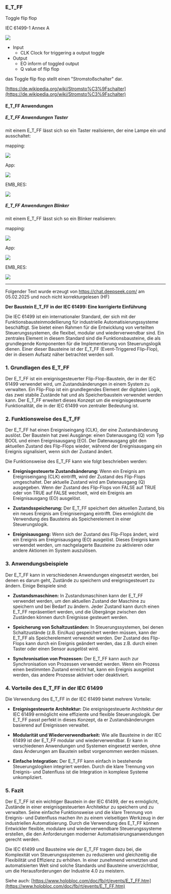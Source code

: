 ### E\_T\_FF

Toggle flip flop

IEC 61499-1 Annex A

![](https://user-images.githubusercontent.com/69573151/200578501-6ff6cc82-30c8-40a2-9a74-17fd320520ea.png)

*   Input
    *   CLK Clock for triggering a output toggle
*   Output
    *   EO inform of toggled output
    *   Q value of flip flop

das Toggle flip flop stellt einen "Stromstoßschalter" dar. 

[https://de.wikipedia.org/wiki/Stromsto%C3%9Fschalter](https://de.wikipedia.org/wiki/Stromsto%C3%9Fschalter)

#### E\_T\_FF Anwendungen

##### E\_T\_FF Anwendungen Taster

mit einem E\_T\_FF lässt sich so ein Taster realisieren, der eine Lampe ein und ausschaltet:

mapping:

![](https://user-images.githubusercontent.com/69573151/200582493-3b7830e9-6c99-48c8-8edb-3c51c2ec61f1.png)

App:

![](https://user-images.githubusercontent.com/69573151/200582537-03463197-4460-447e-b246-f11bafed81d3.png)

EMB\_RES:

![](https://user-images.githubusercontent.com/69573151/200582652-15139148-a200-49fb-a683-93e341eab607.png)

##### E\_T\_FF Anwendungen Blinker

mit einem E\_T\_FF lässt sich so ein Blinker realisieren:

mapping:

![](https://user-images.githubusercontent.com/69573151/200581547-83f78279-e1a1-4748-8240-8755630638a9.png)

App:

![](https://user-images.githubusercontent.com/69573151/200581603-62aadee2-2a3a-4562-994f-51475817da3b.png)

EMB\_RES:

![](https://user-images.githubusercontent.com/69573151/200581674-613cabbc-86a6-45b7-ad57-a9c16bd6262d.png)




* * * * * * * * * *

Folgender Text wurde erzeugt von <https://chat.deepseek.com/> am 05.02.2025 und noch nicht korrekturgelesen (HF)


**Der Baustein E_T_FF in der IEC 61499: Eine korrigierte Einführung**

Die IEC 61499 ist ein internationaler Standard, der sich mit der Funktionsbausteinmodellierung für industrielle Automatisierungssysteme beschäftigt. Sie bietet einen Rahmen für die Entwicklung von verteilten Steuerungssystemen, die flexibel, modular und wiederverwendbar sind. Ein zentrales Element in diesem Standard sind die Funktionsbausteine, die als grundlegende Komponenten für die Implementierung von Steuerungslogik dienen. Einer dieser Bausteine ist der E_T_FF (Event-Triggered Flip-Flop), der in diesem Aufsatz näher betrachtet werden soll.

### 1. Grundlagen des E_T_FF

Der E_T_FF ist ein ereignisgesteuerter Flip-Flop-Baustein, der in der IEC 61499 verwendet wird, um Zustandsänderungen in einem System zu verwalten. Ein Flip-Flop ist ein grundlegendes Element der digitalen Logik, das zwei stabile Zustände hat und als Speicherbaustein verwendet werden kann. Der E_T_FF erweitert dieses Konzept um die ereignisgesteuerte Funktionalität, die in der IEC 61499 von zentraler Bedeutung ist.

### 2. Funktionsweise des E_T_FF

Der E_T_FF hat einen Ereigniseingang (CLK), der eine Zustandsänderung auslöst. Der Baustein hat zwei Ausgänge: einen Datenausgang (Q) vom Typ BOOL und einen Ereignisausgang (EO). Der Datenausgang gibt den aktuellen Zustand des Flip-Flops wieder, während der Ereignisausgang ein Ereignis signalisiert, wenn sich der Zustand ändert.

Die Funktionsweise des E_T_FF kann wie folgt beschrieben werden:

- **Ereignisgesteuerte Zustandsänderung:** Wenn ein Ereignis am Ereigniseingang (CLK) eintrifft, wird der Zustand des Flip-Flops umgeschaltet. Der aktuelle Zustand wird am Datenausgang (Q) ausgegeben. Wenn der Zustand des Flip-Flops von FALSE auf TRUE oder von TRUE auf FALSE wechselt, wird ein Ereignis am Ereignisausgang (EO) ausgelöst.

- **Zustandsspeicherung:** Der E_T_FF speichert den aktuellen Zustand, bis ein neues Ereignis am Ereigniseingang eintrifft. Dies ermöglicht die Verwendung des Bausteins als Speicherelement in einer Steuerungslogik.

- **Ereignisausgang:** Wenn sich der Zustand des Flip-Flops ändert, wird ein Ereignis am Ereignisausgang (EO) ausgelöst. Dieses Ereignis kann verwendet werden, um nachgelagerte Bausteine zu aktivieren oder andere Aktionen im System auszulösen.

### 3. Anwendungsbeispiele

Der E_T_FF kann in verschiedenen Anwendungen eingesetzt werden, bei denen es darum geht, Zustände zu speichern und ereignisgesteuert zu ändern. Einige Beispiele sind:

- **Zustandsmaschinen:** In Zustandsmaschinen kann der E_T_FF verwendet werden, um den aktuellen Zustand der Maschine zu speichern und bei Bedarf zu ändern. Jeder Zustand kann durch einen E_T_FF repräsentiert werden, und die Übergänge zwischen den Zuständen können durch Ereignisse gesteuert werden.

- **Speicherung von Schaltzuständen:** In Steuerungssystemen, bei denen Schaltzustände (z.B. Ein/Aus) gespeichert werden müssen, kann der E_T_FF als Speicherelement verwendet werden. Der Zustand des Flip-Flops kann durch ein Ereignis geändert werden, das z.B. durch einen Taster oder einen Sensor ausgelöst wird.

- **Synchronisation von Prozessen:** Der E_T_FF kann auch zur Synchronisation von Prozessen verwendet werden. Wenn ein Prozess einen bestimmten Zustand erreicht hat, kann ein Ereignis ausgelöst werden, das andere Prozesse aktiviert oder deaktiviert.

### 4. Vorteile des E_T_FF in der IEC 61499

Die Verwendung des E_T_FF in der IEC 61499 bietet mehrere Vorteile:

- **Ereignisgesteuerte Architektur:** Die ereignisgesteuerte Architektur der IEC 61499 ermöglicht eine effiziente und flexible Steuerungslogik. Der E_T_FF passt perfekt in dieses Konzept, da er Zustandsänderungen basierend auf Ereignissen verwaltet.

- **Modularität und Wiederverwendbarkeit:** Wie alle Bausteine in der IEC 61499 ist der E_T_FF modular und wiederverwendbar. Er kann in verschiedenen Anwendungen und Systemen eingesetzt werden, ohne dass Änderungen am Baustein selbst vorgenommen werden müssen.

- **Einfache Integration:** Der E_T_FF kann einfach in bestehende Steuerungslogiken integriert werden. Durch die klare Trennung von Ereignis- und Datenfluss ist die Integration in komplexe Systeme unkompliziert.

### 5. Fazit

Der E_T_FF ist ein wichtiger Baustein in der IEC 61499, der es ermöglicht, Zustände in einer ereignisgesteuerten Architektur zu speichern und zu verwalten. Seine einfache Funktionsweise und die klare Trennung von Ereignis- und Datenfluss machen ihn zu einem vielseitigen Werkzeug in der industriellen Automatisierung. Durch die Verwendung des E_T_FF können Entwickler flexible, modulare und wiederverwendbare Steuerungssysteme erstellen, die den Anforderungen moderner Automatisierungsanwendungen gerecht werden.

Die IEC 61499 und Bausteine wie der E_T_FF tragen dazu bei, die Komplexität von Steuerungssystemen zu reduzieren und gleichzeitig die Flexibilität und Effizienz zu erhöhen. In einer zunehmend vernetzten und automatisierten Welt sind solche Standards und Bausteine unverzichtbar, um die Herausforderungen der Industrie 4.0 zu meistern.





Siehe auch: [https://www.holobloc.com/doc/fb/rt/events/E_T_FF.htm](https://www.holobloc.com/doc/fb/rt/events/E_T_FF.htm)
